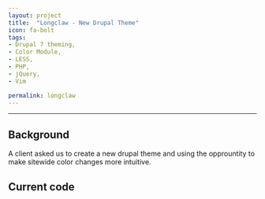 ```yaml
---
layout: project
title:  "Longclaw - New Drupal Theme"
icon: fa-bolt
tags:
- Drupal 7 theming,
- Color Module, 
- LESS,
- PHP,
- jQuery,
- Vim

permalink: longclaw
---
```

---

## Background

A client asked us to create a new drupal theme and using the opprountity to make sitewide color changes more intuitive. 

## Current code



